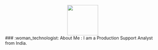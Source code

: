 <div id="header" align="center">
  <img src="https://media.giphy.com/media/jj0BGm5U0kJw7XUbp7/giphy.gif" width="100"/>
</div>
### :woman_technologist: About Me :
I am a Production Support Analyst from India.
